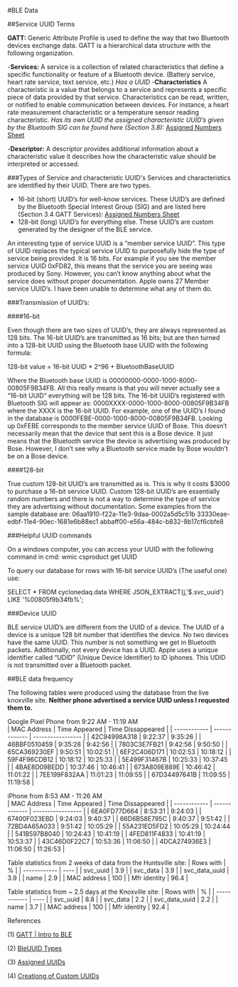 #BLE Data

##Service UUID Terms

**GATT:** Generic Attribute Profile is used to define the way that two Bluetooth devices exchange data. GATT is a hierarchical data structure with the following organization.

-**Services:** A service is a collection of related characteristics that define a specific functionality or feature of a Bluetooth device. (Battery service, heart rate service, text service, etc.) _Has a UUID_
-**Characteristics** A characteristic is a value that belongs to a service and represents a specific piece of data provided by that service. Characteristics can be read, written, or notified to enable communication between devices. For instance, a heart rate measurement characteristic or a temperature sensor reading characteristic. _Has its own UUID the assigned characteristic UUID’s given by the Bluetooth SIG can be found here (Section 3.8):_ [Assigned Numbers Sheet](https://btprodspecificationrefs.blob.core.windows.net/assigned-numbers/Assigned%20Number%20Types/Assigned_Numbers.pdf)  

-**Descriptor:** A descriptor provides additional information about a characteristic value it describes how the characteristic value should be interpreted or accessed. 

###Types of Service and characteristic UUID's
Services and characteristics are identified by their UUID. There are two types.

- 16-bit (short) UUID’s for well-know services. These UUID’s are defined by the   Bluetooth Special Interest Group (SIG) and are listed here (Section 3.4 GATT Services): [Assigned Numbers Sheet](https://btprodspecificationrefs.blob.core.windows.net/assigned-numbers/Assigned%20Number%20Types/Assigned_Numbers.pdf)
- 128-bit (long) UUID’s for everything else. These UUID’s are custom generated by the designer of the BLE service.

An interesting type of service UUID is a “member service UUID”. This type of UUID replaces the typical service UUID to purposefully hide the type of service being provided. It is 16 bits. For example if you see the member service UUID 0xFD82, this means that the service you are seeing was produced by Sony. However, you can’t know anything about what the service does without proper documentation. Apple owns 27 Member service UUID’s. I have been unable to determine what any of them do. 

###Transmission of UUID’s:

####16-bit

Even though there are two sizes of UUID’s, they are always represented as 128 bits. The 16-bit UUID’s are transmitted as 16 bits; but are then turned into a 128-bit UUID using the Bluetooth base UUID with the following formula:

128-bit value = 16-bit UUID * 2^96 + BluetoothBaseUUID

Where the Bluetooth base UUID is 00000000-0000-1000-8000-00805F9B34FB. All this really means is that you will never actually see a “16-bit UUID” everything will be 128 bits. The 16-bit UUID’s registered with Bluetooth SIG will appear as: 0000XXXX-0000-1000-8000-00805F9B34FB where the XXXX is the 16-bit UUID. For example, one of the UUID’s I found in the database is 0000FEBE-0000-1000-8000-00805F9B34FB. Looking up 0xFEBE corresponds to the member service UUID of Bose. This doesn’t necessarily mean that the device that sent this is a Bose device. It just means that the Bluetooth service the device is advertising was produced by Bose. However, I don’t see why a Bluetooth service made by Bose wouldn’t be on a Bose device.

####128-bit

True custom 128-bit UUID’s are transmitted as is. This is why it costs $3000 to purchase a 16-bit service UUID. Custom 128-bit UUID’s are essentially random numbers and there is not a way to determine the type of service they are advertising without documentation. Some examples from the sample database are: 
06aa1910-f22a-11e3-9daa-0002a5d5c51b
33330eae-edbf-11e4-90ec-1681e6b88ec1
abbaff00-e56a-484c-b832-8b17cf6cbfe8

###Helpful UUID commands

On a windows computer, you can access your UUID with the following command in cmd:
wmic csproduct get UUID 

To query our database for rows with 16-bit service UUID’s (The useful one) use:

SELECT * FROM cyclonedaq.data
WHERE JSON_EXTRACT(j,'$.svc_uuid') LIKE '%00805f9b34fb%';


###Device UUID

BLE service UUID’s are different from the UUID of a device. The UUID of a device is a unique 128 bit number that identifies the device. No two devices have the same UUID. This number is not something we get in Bluetooth packets. Additionally, not every device has a UUID. Apple uses a unique identifier called “UDID” (Unique Device Identifier) to ID iphones. This UDID is not transmitted over a Bluetooth packet.

##BLE data frequency

The following tables were produced using the database from the live knoxville site. **Neither phone advertised a service UUID unless I requested them to.**

Google Pixel Phone from 9:22 AM - 11:19 AM  
| MAC Address  | Time Appeared | Time Dissappeared | 
| ------------ | ------------- | ----------------- | 
| 42C94998A318 |   9:22:37     |     9:35:26       |
| 46BBF0510459 |   9:35:28     |     9:42:56       | 
| 7803C3E7FB21 |   9:42:56     |     9:50:50       | 
| 65CA369230EF |   9:50:51     |     10:02:51      | 
| 6EF2C406D171 |   10:02:53    |     10:18:12      | 
| 59F4F96CDB12 |   10:18:12    |     10:25:33      | 
| 5E499F31467B |   10:25:33    |     10:37:45      | 
| 4BAE8D09BEDD |   10:37:46    |     10:46:41      | 
| 673A809E889E |   10:46:42    |     11:01:22      | 
| 7EE199F832AA |   11:01:23    |     11:09:55      | 
| 67D34497641B |   11:09:55    |     11:19:58      | 

iPhone from 8:53 AM - 11:26 AM  
| MAC Address  | Time Appeared | Time Dissappeared | 
| ------------ | ------------- | ----------------- | 
| 6EA0FD77D664 |   8:53:31     |     9:24:03       | 
| 67400F023EBD |   9:24:03     |     9:40:37       |
| 66D6B58E795C |   9:40:37     |     9:51:42       | 
| 72BD4A65A033 |   9:51:42     |     10:05:29      | 
| 55A231ED5FD2 |   10:05:29    |     10:24:44      | 
| 541B597B8040 |   10:24:43    |     10:41:19      | 
| 4FED811F4833 |   10:41:19    |     10:53:37      | 
| 43C46D0F22C7 |   10:53:36    |     11:06:50      | 
| 4DCA274936E3 |   11:06:50    |     11:26:53      |

Table statistics from 2 weeks of data from the Huntsville site:
|   Rows with   |  %   |
| ------------  | ---- |
| svc_uuid      | 3.9  |
| svc_data      | 3.9  |
| svc_data_uuid | 3.9  |
| name          | 2.9  |
| MAC address   | 100  |
| Mfr identity  | 96.4 |

Table statistics from ~ 2.5 days at the Knoxville site:
|   Rows with   |  %   |
| ------------  | ---- |
| svc_uuid      | 8.8  |
| svc_data      | 2.2  |
| svc_data_uuid | 2.2  |
| name          | 3.7  |
| MAC address   | 100  |
| Mfr identity  | 92.4 |

References

(1) [GATT | Intro to BLE](https://learn.adafruit.com/introduction-to-bluetooth-low-energy/gatt)

(2) [BleUUID Types](https://docs.particle.io/reference/device-os/api/bluetooth-le-ble/bleuuid/#type-)

(3) [Assigned UUIDs](https://btprodspecificationrefs.blob.core.windows.net/assigned-numbers/Assigned%20Number%20Types/Assigned_Numbers.pdf)

(4) [Creationg of Custom UUIDs](https://novelbits.io/uuid-for-custom-services-and-characteristics/)

